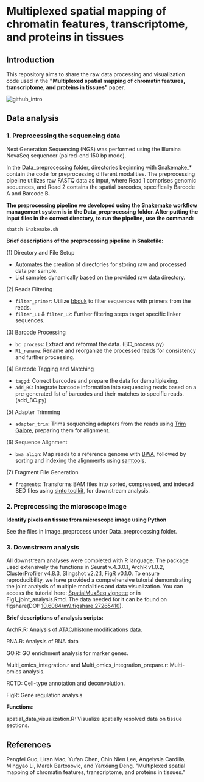 # Multiplexed spatial mapping of chromatin features, transcriptome, and proteins in tissues

## Introduction
This repository aims to share the raw data processing and visualization code used in the **"Multiplexed spatial mapping of chromatin features, transcriptome, and proteins in tissues"** paper.



![github_intro](https://github.com/liranmao/Spatial_multi_omics/assets/78578236/2986f184-04c3-4fc2-8166-9e088c83a7cb)


## Data analysis
### 1. Preprocessing the sequencing data
 Next Generation Sequencing (NGS) was performed using the Illumina NovaSeq sequencer (paired-end 150 bp mode). 
 
In the Data_preprocessing folder, directories beginning with Snakemake_* contain the code for preprocessing different modalities. The preprocessing pipeline utilizes raw FASTQ data as input, where Read 1 comprises genomic sequences, and Read 2 contains the spatial barcodes, specifically Barcode A and Barcode B.

**The preprocessing pipeline we developed using the [Snakemake](https://snakemake.readthedocs.io/en/stable/) workflow management system is in the Data_preprocessing folder. After putting the input files in the correct directory, to run the pipeline, use the command:**

    sbatch Snakemake.sh


**Brief descriptions of the preprocessing pipeline in Snakefile:**

(1) Directory and File Setup
- Automates the creation of directories for storing raw and processed data per sample.
- List samples dynamically based on the provided raw data directory.

(2) Reads Filtering
- `filter_primer`: Utilize [bbduk](https://jgi.doe.gov/data-and-tools/software-tools/bbtools/) to filter sequences with primers from the reads.
- `filter_L1` & `filter_L2`: Further filtering steps target specific linker sequences.

(3) Barcode Processing
- `bc_process`: Extract and reformat the data. (BC_process.py)
- `R1_rename`: Rename and reorganize the processed reads for consistency and further processing.

(4) Barcode Tagging and Matching
- `taggd`: Correct barcodes and prepare the data for demultiplexing.
- `add_BC`: Integrate barcode information into sequencing reads based on a pre-generated list of barcodes and their matches to specific reads. (add_BC.py)

(5) Adapter Trimming
- `adapter_trim`: Trims sequencing adapters from the reads using [Trim Galore](https://github.com/FelixKrueger/TrimGalore), preparing them for alignment.

(6) Sequence Alignment
- `bwa_align`: Map reads to a reference genome with [BWA](https://github.com/lh3/bwa), followed by sorting and indexing the alignments using [samtools](https://www.htslib.org/).

(7) Fragment File Generation
- `fragments`: Transforms BAM files into sorted, compressed, and indexed BED files using [sinto toolkit](https://timoast.github.io/sinto/), for downstream analysis. 




###  2. Preprocessing the microscope image

**Identify pixels on tissue from microscope image using Python**

See the files in Image_preprocess under Data_preprocessing folder.



### 3. Downstream analysis
All downstream analyses were completed with R language. The package used extensively the functions in Seurat v.4.3.0.1, ArchR v1.0.2, ClusterProfiler v4.8.3, Slingshot v2.2.1, FigR v0.1.0. To ensure reproducibility, we have provided a comprehensive tutorial demonstrating the joint analysis of multiple modalities and data visualization. You can access the tutorial here: [SpatialMuxSeq vignette](https://rpubs.com/LiranM/SpatialMuxSeq) or in Fig1_joint_analysis.Rmd. The data needed for it can be found on figshare(DOI: [10.6084/m9.figshare.27265410](https://doi.org/10.6084/m9.figshare.27265410.v1)). 

**Brief descriptions of analysis scripts:**

ArchR.R: Analysis of ATAC/histone modifications data.

RNA.R: Analysis of RNA data

GO.R: GO enrichment analysis for marker genes.

Multi_omics_integration.r and Multi_omics_integration_prepare.r: Multi-omics analysis.

RCTD: Cell-type annotation and deconvolution.

FigR: Gene regulation analysis

**Functions:**

spatial_data_visualization.R: Visualize spatially resolved data on tissue sections.


## References

Pengfei Guo, Liran Mao, Yufan Chen, Chin Nien Lee, Angelysia Cardilla, Mingyao Li, Marek Bartosovic, and Yanxiang Deng. "Multiplexed spatial mapping of chromatin features, transcriptome, and proteins in tissues."



